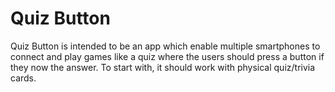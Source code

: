 Quiz Button
===========

Quiz Button is intended to be an app which enable multiple smartphones to connect and play games like a quiz where the users should press a button if they now the answer.
To start with, it should work with physical quiz/trivia cards.

